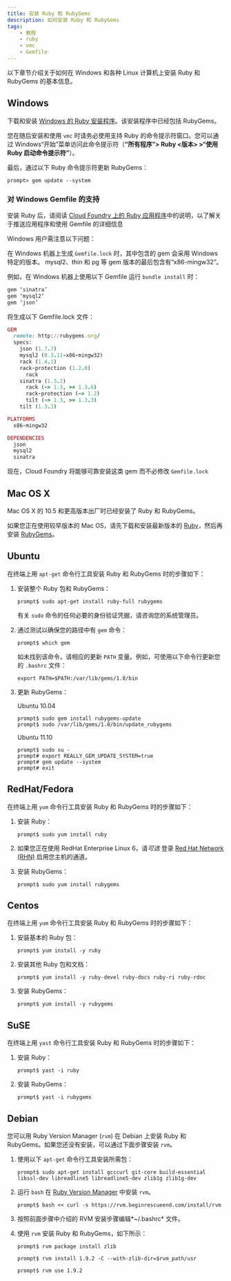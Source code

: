 ```yaml
---
title: 安装 Ruby 和 RubyGems
description: 如何安装 Ruby 和 RubyGems
tags:
    - 教程
    - ruby
    - vmc
    - Gemfile
---
```


以下章节介绍关于如何在 Windows 和各种 Linux 计算机上安装 Ruby 和 RubyGems 的基本信息。

## Windows
下载和安装 [Windows 的 Ruby 安装程序](http://www.rubyinstaller.org/ "ruby installer for windows")。该安装程序中已经包括 RubyGems。

您在随后安装和使用 `vmc` 时请务必使用支持 Ruby 的命令提示符窗口。您可以通过 Windows“开始”菜单访问此命令提示符（**“所有程序”> Ruby \<版本\> >“使用 Ruby 启动命令提示符”**）。

最后，通过以下 Ruby 命令提示符更新 RubyGems：

    prompt> gem update --system

### 对 Windows Gemfile 的支持

安装 Ruby 后，请阅读 [Cloud Foundry 上的 Ruby 应用程序](ruby-cf.html)中的说明，以了解关于推送应用程序和使用 Gemfile 的详细信息

Windows 用户需注意以下问题：

在 Windows 机器上生成 `Gemfile.lock` 时，其中包含的 gem 会采用 Windows 特定的版本。
mysql2、thin 和 pg 等 gem 版本的最后包含有“x86-mingw32”。

例如，在 Windows 机器上使用以下 Gemfile 运行 `bundle install` 时：

``` ruby
gem ‘sinatra’
gem ‘mysql2’
gem ‘json’
```

将生成以下 Gemfile.lock 文件：

``` ruby
GEM
  remote: http://rubygems.org/
  specs:
    json (1.7.3)
    mysql2 (0.3.11-x86-mingw32)
    rack (1.4.1)
    rack-protection (1.2.0)
      rack
    sinatra (1.3.2)
      rack (~> 1.3, >= 1.3.6)
      rack-protection (~> 1.2)
      tilt (~> 1.3, >= 1.3.3)
    tilt (1.3.3)

PLATFORMS
  x86-mingw32

DEPENDENCIES
  json
  mysql2
  sinatra

```

现在，Cloud Foundry 将能够可靠安装这类 gem 而不必修改 `Gemfile.lock`

## Mac OS X
Mac OS X 的 10.5 和更高版本出厂时已经安装了 Ruby 和 RubyGems。

如果您正在使用较早版本的 Mac OS，请先下载和安装最新版本的 [Ruby](http://www.ruby-lang.org/en/downloads/ "ruby source code")，然后再安装 [RubyGems](http://rubygems.org/pages/download)。

## Ubuntu

在终端上用 `apt-get` 命令行工具安装 Ruby 和 RubyGems 时的步骤如下：

1. 安装整个 Ruby 包和 RubyGems：

    `prompt$ sudo apt-get install ruby-full rubygems`

    有关 `sudo` 命令的任何必要的身份验证凭据，请咨询您的系统管理员。

2.  通过测试以确保您的路径中有 `gem` 命令：

    `prompt$ which gem`

    如未找到该命令，请相应的更新 `PATH` 变量。例如，可使用以下命令行更新您的 `.bashrc` 文件：

    `export PATH=$PATH:/var/lib/gems/1.8/bin`

3.	更新 RubyGems：

    Ubuntu 10.04

        prompt$ sudo gem install rubygems-update
        prompt$ sudo /var/lib/gems/1.8/bin/update_rubygems

    Ubuntu 11.10

        prompt$ sudo su -
        prompt# export REALLY_GEM_UPDATE_SYSTEM=true
        prompt# gem update --system
        prompt# exit

## RedHat/Fedora

在终端上用 `yum` 命令行工具安装 Ruby 和 RubyGems 时的步骤如下：

1. 安装 Ruby：

    `prompt$ sudo yum install ruby`

2.  如果您正在使用 RedHat Enterprise Linux 6，请*可选* 登录 [Red Hat Network (RHN)](https://rhn.redhat.com/) 启用您主机的通道。

3. 安装 RubyGems：

    `prompt$ sudo yum install rubygems`

## Centos
在终端上用 `yum` 命令行工具安装 Ruby 和 RubyGems 时的步骤如下：

1. 安装基本的 Ruby 包：

    `prompt$ yum install -y ruby`

2. 安装其他 Ruby 包和文档：

    `prompt$ yum install -y ruby-devel ruby-docs ruby-ri ruby-rdoc`

3. 安装 RubyGems：

    `prompt$ yum install -y rubygems`

## SuSE

在终端上用 `yast` 命令行工具安装 Ruby 和 RubyGems 时的步骤如下：

1. 安装 Ruby：

    `prompt$ yast -i ruby`

2. 安装 RubyGems：

    `prompt$ yast -i rubygems`

## Debian

您可以用 Ruby Version Manager (`rvm`) 在 Debian 上安装 Ruby 和 RubyGems。如果您还没有安装，可以通过下面步骤安装 `rvm`。

1.  使用以下 `apt-get` 命令行工具安装所需包：

    `prompt$ sudo apt-get install gcccurl git-core build-essential libssl-dev libreadline5
    libreadline5-dev zlib1g zlib1g-dev`

2.  运行 `bash` 在 [Ruby Version Manager](https://rvm.beginrescueend.com/install/rvm) 中安装 `rvm`。

    `prompt$ bash << curl -s https://rvm.beginrescueend.com/install/rvm`

3.  按照前面步骤中介绍的 RVM 安装步骤编辑*~/.bashrc* 文件。

4. 使用 `rvm` 安装 Ruby 和 RubyGems，如下所示：

    `prompt$ rvm package install zlib`

    `prompt$ rvm install 1.9.2 -C --with-zlib-dir=$rvm_path/usr`

    `prompt$ rvm use 1.9.2`


